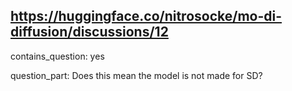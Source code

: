 ## https://huggingface.co/nitrosocke/mo-di-diffusion/discussions/12

contains_question: yes

question_part: Does this mean the model is not made for SD?